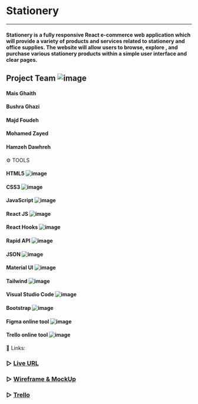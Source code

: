 # Stationery
--------------
#### Stationery is  a fully responsive React e-commerce web application which will provide a variety of products and services related to stationery and office supplies. The website will allow users to browse, explore , and purchase various stationery products within a simple user interface and clear pages.

## Project Team ![image](https://user-images.githubusercontent.com/107134917/236951718-35541432-e56e-4616-855c-b5b22e3f4cde.png)
#### Mais Ghaith
#### Bushra Ghazi
#### Majd Foudeh
#### Mohamed Zayed
#### Hamzeh Dawhreh

⚙️ TOOLS
#### HTML5 ![image](https://user-images.githubusercontent.com/107134917/236952227-755195d0-cb61-476b-827b-b6bcdea22237.png)
#### CSS3 ![image](https://user-images.githubusercontent.com/107134917/236952277-634e8d7f-ec2d-4161-9a84-fd02ad20c140.png)
#### JavaScript ![image](https://user-images.githubusercontent.com/107134917/236952307-3c97d4a9-5f31-4c47-abab-174d372d5d44.png)
#### React JS ![image](https://user-images.githubusercontent.com/107134917/236954290-656f1a20-b83a-40e6-a08e-95f407181534.png)
#### React Hooks ![image](https://user-images.githubusercontent.com/107134917/236954344-292d1ad4-5cbe-4e7b-8290-6e6ad2b9beb4.png)
#### Rapid API ![image](https://user-images.githubusercontent.com/107134917/236954372-875597a0-61dc-4c26-8b19-db57fd8353b3.png)
#### JSON ![image](https://user-images.githubusercontent.com/107134917/236954414-64e4ae98-8114-46a5-9b8a-56358d1717fa.png)
#### Material UI ![image](https://user-images.githubusercontent.com/107134917/236954488-dd900fd0-9a63-4cce-b58b-f0c30daf44c9.png)
#### Tailwind ![image](https://user-images.githubusercontent.com/107134917/236954444-e1d5cc3e-6e6f-47f3-98a8-64c09cbd51f1.png)
#### Visual Studio Code ![image](https://user-images.githubusercontent.com/107134917/236952380-4a5bdd51-f0ab-4058-8c37-24a844f9b6bb.png)
#### Bootstrap ![image](https://user-images.githubusercontent.com/107134917/236952355-cf1df9e5-026e-41fd-9fc6-e5b9a34de149.png)
#### Figma online tool ![image](https://user-images.githubusercontent.com/107134917/236952402-31f715aa-a668-43bb-8424-38ce90f70b3b.png)
#### Trello online tool ![image](https://user-images.githubusercontent.com/107134917/236952420-5acc4236-4c4a-4a4e-bf41-00e0ab466319.png)

📎 Links:
### ▷ [Live URL]()
### ▷ [ Wireframe & MockUp](https://www.figma.com/file/dWBwAsIBPF86EXw5tBGoU7/stationary-e-commerce?type=design&node-id=0-1&t=ZHJTeKFhiDdw1va3-0)
### ▷ [Trello ](https://trello.com/b/fDTus1Mn/stasionary-e-commerce)

